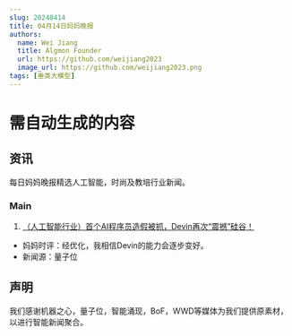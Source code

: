 ```yaml
---
slug: 20240414
title: 04月14日妈妈晚报
authors:
  name: Wei Jiang
  title: Algmon Founder
  url: https://github.com/weijiang2023
  image_url: https://github.com/weijiang2023.png
tags: [垂类大模型]
---
```


# 需自动生成的内容
## 资讯
每日妈妈晚报精选人工智能，时尚及教培行业新闻。

### Main

1. [（人工智能行业）首个AI程序员造假被抓，Devin再次“震撼”硅谷！](https://mp.weixin.qq.com/s/898TBRvqFwhBVfI3SPdxyA)
* 妈妈时评：经优化，我相信Devin的能力会逐步变好。
* 新闻源：量子位

## 声明

我们感谢机器之心，量子位，智能涌现，BoF，WWD等媒体为我们提供原素材，以进行智能新闻聚合。